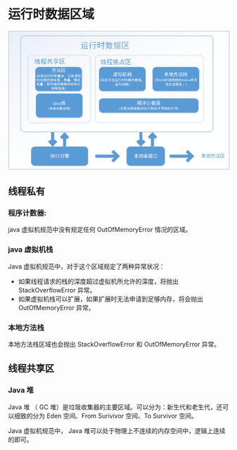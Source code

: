 # 运行时数据区域

![java 虚拟机运行时数据区](../img/jvm-runtime-data-region.png)

## 线程私有

### 程序计数器: 

java 虚拟机规范中没有规定任何 OutOfMemoryError 情况的区域。

### java 虚拟机栈

Java 虚拟机规范中，对于这个区域规定了两种异常状况：

+ 如果线程请求的栈的深度超过虚拟机所允许的深度，将抛出 StackOverflowError 异常。
+ 如果虚拟机栈可以扩展，如果扩展时无法申请到足够内存，将会抛出 OutOfMemoryError 异常。

### 本地方法栈

本地方法栈区域也会抛出 StackOverflowError 和 OutOfMemoryError 异常。

## 线程共享区

### Java 堆

Java 堆 （ GC 堆）是垃圾收集器的主要区域。可以分为：新生代和老生代，还可以细致的分为 Eden 空间、From Surivivor 空间、To Survivor 空间。

Java 虚拟机规范中， Java 堆可以处于物理上不连续的内存空间中，逻辑上连续的即可。





